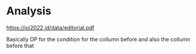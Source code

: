 # Analysis
https://ioi2022.id/data/editorial.pdf

Basically DP for the condition for the collumn before and also the collumn before that